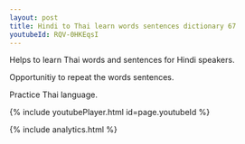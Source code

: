 ```yaml
---
layout: post
title: Hindi to Thai learn words sentences dictionary 67 
youtubeId: RQV-0HKEqsI
---
```

 
 
Helps to learn Thai words and sentences for Hindi speakers.

Opportunitiy to repeat the words sentences. 

Practice Thai language. 
 
{% include youtubePlayer.html id=page.youtubeId %}
 
 
{% include analytics.html %}